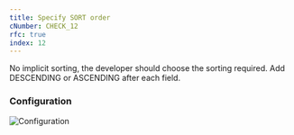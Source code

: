```yaml
---
title: Specify SORT order
cNumber: CHECK_12
rfc: true
index: 12
---
```


No implicit sorting, the developer should choose the sorting required.
Add DESCENDING or ASCENDING after each field.

### Configuration
![Configuration](/img/default_conf.png)